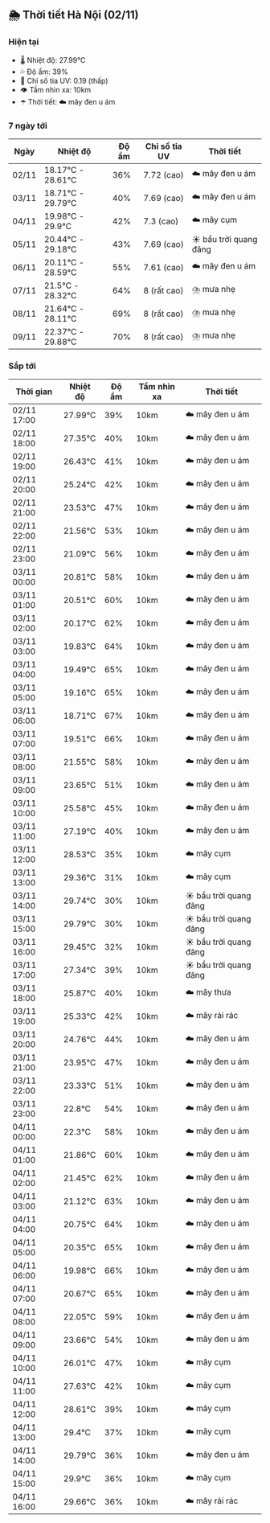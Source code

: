 ## 🌦️ Thời tiết Hà Nội (02/11)

### Hiện tại

- 🌡️ Nhiệt độ: 27.99℃
- 💦 Độ ẩm: 39%
- 🌟 Chỉ số tia UV: 0.19 (thấp)
- 👁️ Tầm nhìn xa: 10km
- ☂️ Thời tiết: ☁️ mây đen u ám

### 7 ngày tới

| Ngày | Nhiệt độ | Độ ẩm | Chỉ số tia UV | Thời tiết |
| --- | --- | --- | --- | --- |
| 02/11 | 18.17℃ - 28.61℃ | 36% | 7.72 (cao) | ☁️ mây đen u ám |
| 03/11 | 18.71℃ - 29.79℃ | 40% | 7.69 (cao) | ☁️ mây đen u ám |
| 04/11 | 19.98℃ - 29.9℃ | 42% | 7.3 (cao) | ☁️ mây cụm |
| 05/11 | 20.44℃ - 29.18℃ | 43% | 7.69 (cao) | ☀️ bầu trời quang đãng |
| 06/11 | 20.11℃ - 28.59℃ | 55% | 7.61 (cao) | ☁️ mây đen u ám |
| 07/11 | 21.5℃ - 28.32℃ | 64% | 8 (rất cao) | ⛈️ mưa nhẹ |
| 08/11 | 21.64℃ - 28.11℃ | 69% | 8 (rất cao) | ⛈️ mưa nhẹ |
| 09/11 | 22.37℃ - 29.88℃ | 70% | 8 (rất cao) | ⛈️ mưa nhẹ |

### Sắp tới

| Thời gian | Nhiệt độ | Độ ẩm | Tầm nhìn xa | Thời tiết |
| --- | --- | --- | --- | --- |
| 02/11 17:00 | 27.99℃ | 39% | 10km | ☁️ mây đen u ám |
| 02/11 18:00 | 27.35℃ | 40% | 10km | ☁️ mây đen u ám |
| 02/11 19:00 | 26.43℃ | 41% | 10km | ☁️ mây đen u ám |
| 02/11 20:00 | 25.24℃ | 42% | 10km | ☁️ mây đen u ám |
| 02/11 21:00 | 23.53℃ | 47% | 10km | ☁️ mây đen u ám |
| 02/11 22:00 | 21.56℃ | 53% | 10km | ☁️ mây đen u ám |
| 02/11 23:00 | 21.09℃ | 56% | 10km | ☁️ mây đen u ám |
| 03/11 00:00 | 20.81℃ | 58% | 10km | ☁️ mây đen u ám |
| 03/11 01:00 | 20.51℃ | 60% | 10km | ☁️ mây đen u ám |
| 03/11 02:00 | 20.17℃ | 62% | 10km | ☁️ mây đen u ám |
| 03/11 03:00 | 19.83℃ | 64% | 10km | ☁️ mây đen u ám |
| 03/11 04:00 | 19.49℃ | 65% | 10km | ☁️ mây đen u ám |
| 03/11 05:00 | 19.16℃ | 65% | 10km | ☁️ mây đen u ám |
| 03/11 06:00 | 18.71℃ | 67% | 10km | ☁️ mây đen u ám |
| 03/11 07:00 | 19.51℃ | 66% | 10km | ☁️ mây đen u ám |
| 03/11 08:00 | 21.55℃ | 58% | 10km | ☁️ mây đen u ám |
| 03/11 09:00 | 23.65℃ | 51% | 10km | ☁️ mây đen u ám |
| 03/11 10:00 | 25.58℃ | 45% | 10km | ☁️ mây đen u ám |
| 03/11 11:00 | 27.19℃ | 40% | 10km | ☁️ mây đen u ám |
| 03/11 12:00 | 28.53℃ | 35% | 10km | ☁️ mây cụm |
| 03/11 13:00 | 29.36℃ | 31% | 10km | ☁️ mây cụm |
| 03/11 14:00 | 29.74℃ | 30% | 10km | ☀️ bầu trời quang đãng |
| 03/11 15:00 | 29.79℃ | 30% | 10km | ☀️ bầu trời quang đãng |
| 03/11 16:00 | 29.45℃ | 32% | 10km | ☀️ bầu trời quang đãng |
| 03/11 17:00 | 27.34℃ | 39% | 10km | ☀️ bầu trời quang đãng |
| 03/11 18:00 | 25.87℃ | 40% | 10km | ☁️ mây thưa |
| 03/11 19:00 | 25.33℃ | 42% | 10km | ☁️ mây rải rác |
| 03/11 20:00 | 24.76℃ | 44% | 10km | ☁️ mây đen u ám |
| 03/11 21:00 | 23.95℃ | 47% | 10km | ☁️ mây đen u ám |
| 03/11 22:00 | 23.33℃ | 51% | 10km | ☁️ mây đen u ám |
| 03/11 23:00 | 22.8℃ | 54% | 10km | ☁️ mây đen u ám |
| 04/11 00:00 | 22.3℃ | 58% | 10km | ☁️ mây đen u ám |
| 04/11 01:00 | 21.86℃ | 60% | 10km | ☁️ mây đen u ám |
| 04/11 02:00 | 21.45℃ | 62% | 10km | ☁️ mây đen u ám |
| 04/11 03:00 | 21.12℃ | 63% | 10km | ☁️ mây đen u ám |
| 04/11 04:00 | 20.75℃ | 64% | 10km | ☁️ mây đen u ám |
| 04/11 05:00 | 20.35℃ | 65% | 10km | ☁️ mây đen u ám |
| 04/11 06:00 | 19.98℃ | 66% | 10km | ☁️ mây đen u ám |
| 04/11 07:00 | 20.67℃ | 65% | 10km | ☁️ mây đen u ám |
| 04/11 08:00 | 22.05℃ | 59% | 10km | ☁️ mây đen u ám |
| 04/11 09:00 | 23.66℃ | 54% | 10km | ☁️ mây đen u ám |
| 04/11 10:00 | 26.01℃ | 47% | 10km | ☁️ mây cụm |
| 04/11 11:00 | 27.63℃ | 42% | 10km | ☁️ mây cụm |
| 04/11 12:00 | 28.61℃ | 39% | 10km | ☁️ mây cụm |
| 04/11 13:00 | 29.4℃ | 37% | 10km | ☁️ mây cụm |
| 04/11 14:00 | 29.79℃ | 36% | 10km | ☁️ mây đen u ám |
| 04/11 15:00 | 29.9℃ | 36% | 10km | ☁️ mây cụm |
| 04/11 16:00 | 29.66℃ | 36% | 10km | ☁️ mây rải rác |
